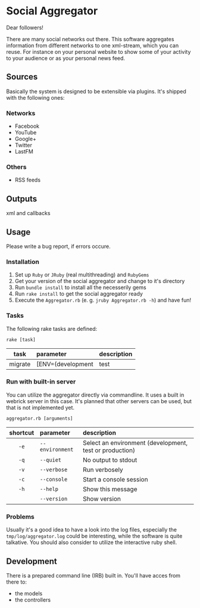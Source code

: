 # Social Aggregator
Dear followers!

There are many social networks out there. This software aggregates information from different networks to one xml-stream, which you can reuse. For instance on your personal website to show some of your activity to your audience or as your personal news feed.

## Sources
Basically the system is designed to be extensible via plugins. It's shipped with the following ones:

### Networks
- Facebook
- YouTube
- Google+
- Twitter
- LastFM

### Others
- RSS feeds

## Outputs
xml and callbacks

## Usage
Please write a bug report, if errors occure. 

### Installation
1. Set up `Ruby` or `JRuby` (real multithreading) and `RubyGems`
2. Get your version of the social aggregator and change to it's directory
3. Run `bundle install` to install all the necesserily gems
4. Run `rake install` to get the social aggregator ready
5. Execute the `Aggregator.rb` (e. g. `jruby Aggregator.rb -h`) and have fun!

### Tasks
The following rake tasks are defined:

`rake [task]`

| task     | parameter                              | description                 |
|:--------:|:-------------------------------------- |:----------------------------|
| migrate  | [ENV=(development|test|production)] | Initialize/Migrate database |


### Run with built-in server
You can utilize the aggregator directly via commandline. It uses a built in webrick server in this case. It's planned that other servers can be used, but that is not implemented yet.

`aggregator.rb [arguments]`

| shortcut | parameter       | description                                             |
|:--------:|:--------------- |:------------------------------------------------------- |
| `-e`     | `--environment` | Select an environment (development, test or production) |
| `-q`     | `--quiet`       | No output to stdout                                     |
| `-v`     | `--verbose`     | Run verbosely                                           |
| `-c`     | `--console`     | Start a console session                                 |
| `-h`     | `--help`        | Show this message                                       |
|          | `--version`     | Show version                                            |

### Problems
Usually it's a good idea to have a look into the log files, especially the `tmp/log/aggregator.log` could be interesting, while the software is quite talkative. You should also consider to utilize the interactive ruby shell.

## Development
There is a prepared command line (IRB) built in. You'll have acces from there to:

- the models
- the controllers
